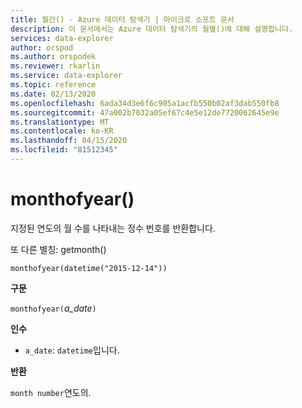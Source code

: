 ```yaml
---
title: 월간() - Azure 데이터 탐색기 | 마이크로 소프트 문서
description: 이 문서에서는 Azure 데이터 탐색기의 월별()에 대해 설명합니다.
services: data-explorer
author: orspod
ms.author: orspodek
ms.reviewer: rkarlin
ms.service: data-explorer
ms.topic: reference
ms.date: 02/13/2020
ms.openlocfilehash: 6ada34d3e6f6c905a1acfb550b02af3dab550fb8
ms.sourcegitcommit: 47a002b7032a05ef67c4e5e12de7720062645e9e
ms.translationtype: MT
ms.contentlocale: ko-KR
ms.lasthandoff: 04/15/2020
ms.locfileid: "81512345"
---
```

# <a name="monthofyear"></a>monthofyear()

지정된 연도의 월 수를 나타내는 정수 번호를 반환합니다.

또 다른 별칭: getmonth()

```kusto
monthofyear(datetime("2015-12-14"))
```

**구문**

`monthofyear(`*a_date*`)`

**인수**

* `a_date`: `datetime`입니다.

**반환**

`month number`연도의.